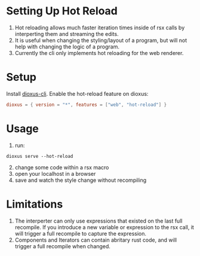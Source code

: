 # Setting Up Hot Reload

1. Hot reloading allows much faster iteration times inside of rsx calls by interperting them and streaming the edits.
2. It is useful when changing the styling/layout of a program, but will not help with changing the logic of a program.
3. Currently the cli only implements hot reloading for the web renderer.

# Setup
Install [dioxus-cli](https://github.com/DioxusLabs/cli).
Enable the hot-reload feature on dioxus:
```toml
dioxus = { version = "*", features = ["web", "hot-reload"] }
```

# Usage
1. run:
```
dioxus serve --hot-reload
```
2. change some code within a rsx macro
3. open your localhost in a browser
4. save and watch the style change without recompiling

# Limitations
1. The interperter can only use expressions that existed on the last full recompile. If you introduce a new variable or expression to the rsx call, it will trigger a full recompile to capture the expression.
2. Components and Iterators can contain abritary rust code, and will trigger a full recompile when changed.